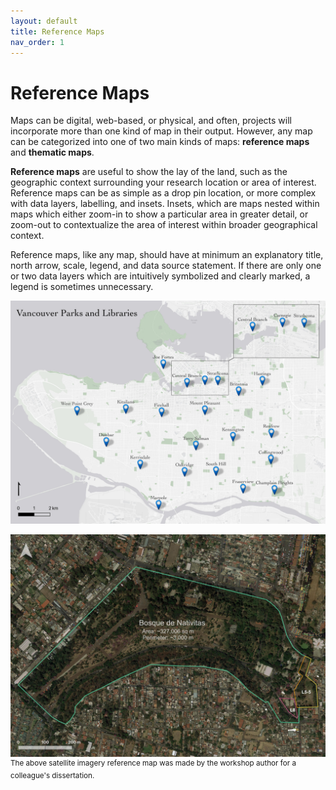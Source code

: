 ```yaml
---
layout: default
title: Reference Maps
nav_order: 1
---
```

# Reference Maps 
Maps can be digital, web-based, or physical, and often, projects will incorporate more than one kind of map in their output. However, any map can be categorized into one of two main kinds of maps: **reference maps** and **thematic maps**.

**Reference maps** are useful to show the lay of the land, such as the geographic context surrounding your research location or area of interest. Reference maps can be as simple as a drop pin location, or more complex with data layers, labelling, and insets. Insets, which are maps nested within maps which either zoom-in to show a particular area in greater detail, or zoom-out to contextualize the area of interest within broader geographical context.  
   
Reference maps, like any map, should have at minimum an explanatory title, north arrow, scale, legend, and data source statement. If there are only one or two data layers which are intuitively symbolized and clearly marked, a legend is sometimes unnecessary. 


![libraries and parks example map](./images/ex-libraries-parks.jpeg)



![satellite imagery map](./images/Conservation-Area-2.jpeg)
<sup>The above satellite imagery reference map was made by the workshop author for a colleague's dissertation.</sup>


<!-- ## Thematic maps -->
<!-- Although this workshop focuses primarily on reference maps, it's helpful to know your options before choosing an output for your publication. -->
<!-- 
Another kind of map a **thematic map**. Writes Statistics Canada: “A thematic map shows the spatial distribution of one or more specific data themes for standard geographic areas.” Thematic maps visualize the results of some spatial analysis. [QGIS](https://docs.qgis.org/2.18/en/docs/gentle_gis_introduction/spatial_analysis_interpolation.html#:~:text=Overview,Geographic%20Information%20System%20(GIS).) defines **spatial analysis** as:

>> the process of manipulating spatial information to extract new information and meaning from the original data. Usually spatial analysis is carried out with a Geographic Information System (GIS). A GIS usually provides spatial analysis tools for calculating feature statistics and carrying out geoprocessing activities as data interpolation.

If you have spatial questions you want to explore with your data, you’ll likely need to perform some kind of spatial analysis within a GIS. If you are still designing your project and unsure as to your output, check out the Research Common's [Designing Spatial Stories](https://ubc-library-rc.github.io/gis-spatial-stories/) workshop, email the Geospatial team at `library.gis@ubc.ca`, or [book a consult](https://libcal.library.ubc.ca/appointments/research_commons#s-lc-public-pt).


Below are examples of different thematic maps, all visualizing chestnut street trees by Vancouver neighborhoods. 
<br>


### Choropleth maps
Useful to ...

![chropleth map](./images/chestnut-choropleth-map.jpeg)

### Proportional Symbol maps
Useful to ...
![chropleth map](./images/chestnut-proportional-symbol.jpeg)

### Dot Density maps
Useful to ...
![chropleth map](./images/chestnut-dot-density-map.jpeg)

### Heatmaps
Useful to ...
![chropleth map](./images/chestnut-heatmap.jpeg)

### Cartograms 
Useful to ...
![chropleth map](./images/chestnut-cartogram-map.jpeg)


----

## Static or dynamic
Another consideration that, while outside the remit of this workshop, may be important to you is whether your map is static or dynamic. Both reference maps and thematic maps can be either static or dynamic. Static maps tell a spatial story at a single scale. Static maps can be exported/stored/formatted as an image (.jpeg or .png), can be exported as a pdf, printed or embedded digitally into website or online publication. They can also be included in an academic paper, poster, or flyer. Dynamic maps, on the other hand, allow the user to interact with your spatial story. Dynamic display data in an interactive fashion, allowing viewers to pan around and zoom in and out to reveal more information at different scales. This workshop focuses on static reference maps. If you're interested in webmapping, check out [QGIS Plugins]() workshop, [Introduction to webmapping]() and (spatial stories)() workshops. (link specific pages.)

 -->
